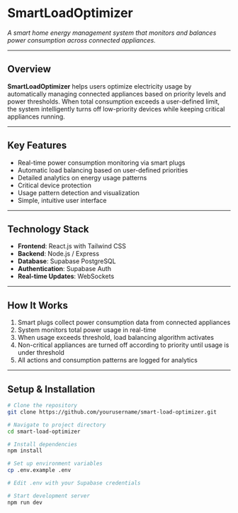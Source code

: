 # SmartLoadOptimizer  
*A smart home energy management system that monitors and balances power consumption across connected appliances.*

---

## Overview  
**SmartLoadOptimizer** helps users optimize electricity usage by automatically managing connected appliances based on priority levels and power thresholds. When total consumption exceeds a user-defined limit, the system intelligently turns off low-priority devices while keeping critical appliances running.

---

## Key Features  
- Real-time power consumption monitoring via smart plugs  
- Automatic load balancing based on user-defined priorities  
- Detailed analytics on energy usage patterns  
- Critical device protection  
- Usage pattern detection and visualization  
- Simple, intuitive user interface  

---

## Technology Stack  
- **Frontend**: React.js with Tailwind CSS  
- **Backend**: Node.js / Express  
- **Database**: Supabase PostgreSQL  
- **Authentication**: Supabase Auth  
- **Real-time Updates**: WebSockets  

---

## How It Works  
1. Smart plugs collect power consumption data from connected appliances  
2. System monitors total power usage in real-time  
3. When usage exceeds threshold, load balancing algorithm activates  
4. Non-critical appliances are turned off according to priority until usage is under threshold  
5. All actions and consumption patterns are logged for analytics  

---

## Setup & Installation  
```bash
# Clone the repository
git clone https://github.com/yourusername/smart-load-optimizer.git

# Navigate to project directory
cd smart-load-optimizer

# Install dependencies
npm install

# Set up environment variables
cp .env.example .env

# Edit .env with your Supabase credentials

# Start development server
npm run dev

